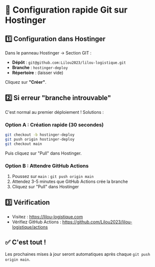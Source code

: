 # 🚀 Configuration rapide Git sur Hostinger

## 1️⃣ Configuration dans Hostinger

Dans le panneau Hostinger → Section GIT :

- **Dépôt** : `git@github.com:Lilou2023/lilou-logistique.git`
- **Branche** : `hostinger-deploy`
- **Répertoire** : (laisser vide)

Cliquez sur **"Créer"**.

## 2️⃣ Si erreur "branche introuvable"

C'est normal au premier déploiement ! Solutions :

### Option A : Création rapide (30 secondes)
```bash
git checkout -b hostinger-deploy
git push origin hostinger-deploy
git checkout main
```
Puis cliquez sur "Pull" dans Hostinger.

### Option B : Attendre GitHub Actions
1. Poussez sur `main` : `git push origin main`
2. Attendez 3-5 minutes que GitHub Actions crée la branche
3. Cliquez sur "Pull" dans Hostinger

## 3️⃣ Vérification

- Visitez : https://lilou-logistique.com
- Vérifiez GitHub Actions : https://github.com/Lilou2023/lilou-logistique/actions

## ✅ C'est tout !

Les prochaines mises à jour seront automatiques après chaque `git push origin main`. 
